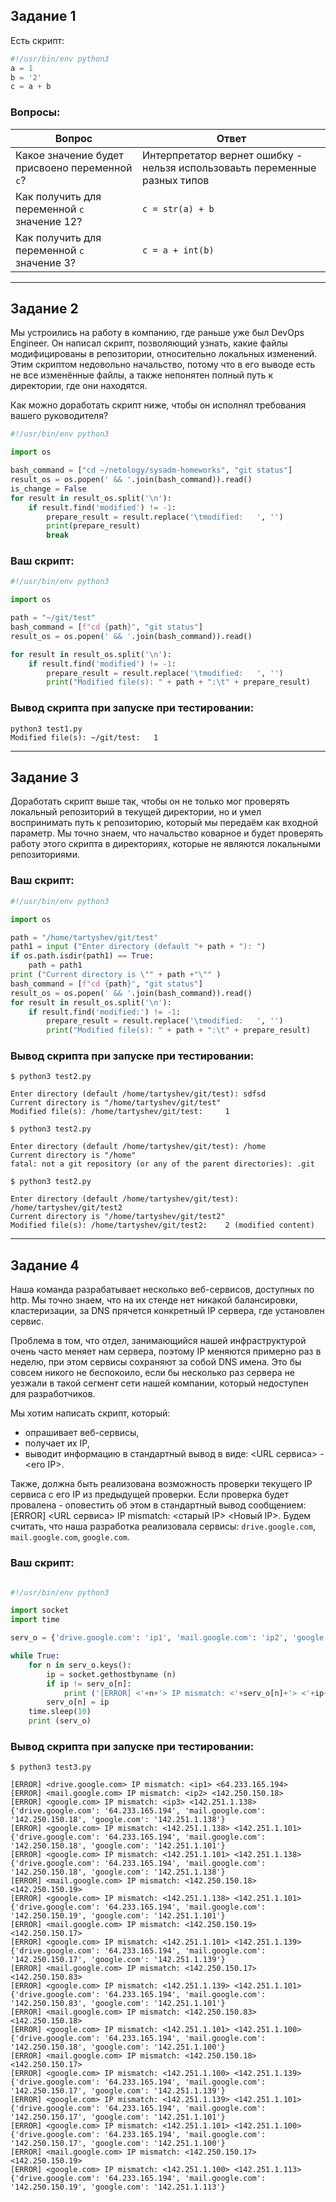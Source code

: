 ## Задание 1

Есть скрипт:
```python
#!/usr/bin/env python3
a = 1
b = '2'
c = a + b
```

### Вопросы:

| Вопрос  | Ответ |
| ------------- | ------------- |
| Какое значение будет присвоено переменной `c`?  | Интерпретатор вернет ошибку - нельзя использоваьть переменные разных типов  |
| Как получить для переменной `c` значение 12?  | `c = str(a) + b ` |
| Как получить для переменной `c` значение 3?  | `c = a + int(b)` |

------

## Задание 2

Мы устроились на работу в компанию, где раньше уже был DevOps Engineer. Он написал скрипт, позволяющий узнать, какие файлы модифицированы в репозитории, относительно локальных изменений. Этим скриптом недовольно начальство, потому что в его выводе есть не все изменённые файлы, а также непонятен полный путь к директории, где они находятся. 

Как можно доработать скрипт ниже, чтобы он исполнял требования вашего руководителя?

```python
#!/usr/bin/env python3

import os

bash_command = ["cd ~/netology/sysadm-homeworks", "git status"]
result_os = os.popen(' && '.join(bash_command)).read()
is_change = False
for result in result_os.split('\n'):
    if result.find('modified') != -1:
        prepare_result = result.replace('\tmodified:   ', '')
        print(prepare_result)
        break
```

### Ваш скрипт:
```python
#!/usr/bin/env python3

import os

path = "~/git/test"
bash_command = [f"cd {path}", "git status"]
result_os = os.popen(' && '.join(bash_command)).read()

for result in result_os.split('\n'):
    if result.find('modified') != -1:
        prepare_result = result.replace('\tmodified:   ', '')
        print("Modified file(s): " + path + ":\t" + prepare_result)
```

### Вывод скрипта при запуске при тестировании:
```
python3 test1.py
Modified file(s): ~/git/test:   1
```

------

## Задание 3

Доработать скрипт выше так, чтобы он не только мог проверять локальный репозиторий в текущей директории, но и умел воспринимать путь к репозиторию, который мы передаём как входной параметр. Мы точно знаем, что начальство коварное и будет проверять работу этого скрипта в директориях, которые не являются локальными репозиториями.

### Ваш скрипт:
```python
#!/usr/bin/env python3

import os

path = "/home/tartyshev/git/test"
path1 = input ("Enter directory (default "+ path + "): ")
if os.path.isdir(path1) == True:
    path = path1
print ("Current directory is \"" + path +"\"" )
bash_command = [f"cd {path}", "git status"]
result_os = os.popen(' && '.join(bash_command)).read()
for result in result_os.split('\n'):
    if result.find('modified:') != -1:
        prepare_result = result.replace('\tmodified:   ', '')
        print("Modified file(s): " + path + ":\t" + prepare_result)

```

### Вывод скрипта при запуске при тестировании:

`$ python3 test2.py`  
```
Enter directory (default /home/tartyshev/git/test): sdfsd
Current directory is "/home/tartyshev/git/test"
Modified file(s): /home/tartyshev/git/test:     1
```
`$ python3 test2.py`  
```
Enter directory (default /home/tartyshev/git/test): /home
Current directory is "/home"
fatal: not a git repository (or any of the parent directories): .git
```
`$ python3 test2.py`
```
Enter directory (default /home/tartyshev/git/test): /home/tartyshev/git/test2
Current directory is "/home/tartyshev/git/test2"
Modified file(s): /home/tartyshev/git/test2:    2 (modified content)
```
------

## Задание 4

Наша команда разрабатывает несколько веб-сервисов, доступных по http. Мы точно знаем, что на их стенде нет никакой балансировки, кластеризации, за DNS прячется конкретный IP сервера, где установлен сервис. 

Проблема в том, что отдел, занимающийся нашей инфраструктурой очень часто меняет нам сервера, поэтому IP меняются примерно раз в неделю, при этом сервисы сохраняют за собой DNS имена. Это бы совсем никого не беспокоило, если бы несколько раз сервера не уезжали в такой сегмент сети нашей компании, который недоступен для разработчиков. 

Мы хотим написать скрипт, который: 
- опрашивает веб-сервисы, 
- получает их IP, 
- выводит информацию в стандартный вывод в виде: <URL сервиса> - <его IP>. 

Также, должна быть реализована возможность проверки текущего IP сервиса c его IP из предыдущей проверки. Если проверка будет провалена - оповестить об этом в стандартный вывод сообщением: [ERROR] <URL сервиса> IP mismatch: <старый IP> <Новый IP>. Будем считать, что наша разработка реализовала сервисы: `drive.google.com`, `mail.google.com`, `google.com`.

### Ваш скрипт:
```python

#!/usr/bin/env python3

import socket
import time

serv_o = {'drive.google.com': 'ip1', 'mail.google.com': 'ip2', 'google.com': 'ip3'}

while True:
    for n in serv_o.keys():
        ip = socket.gethostbyname (n)
        if ip != serv_o[n]:
            print ('[ERROR] <'+n+'> IP mismatch: <'+serv_o[n]+'> <'+ip+'>')
        serv_o[n] = ip
    time.sleep(10)
    print (serv_o)

```

### Вывод скрипта при запуске при тестировании:

`$ python3 test3.py`
```
[ERROR] <drive.google.com> IP mismatch: <ip1> <64.233.165.194>
[ERROR] <mail.google.com> IP mismatch: <ip2> <142.250.150.18>
[ERROR] <google.com> IP mismatch: <ip3> <142.251.1.138>
{'drive.google.com': '64.233.165.194', 'mail.google.com': '142.250.150.18', 'google.com': '142.251.1.138'}
[ERROR] <google.com> IP mismatch: <142.251.1.138> <142.251.1.101>
{'drive.google.com': '64.233.165.194', 'mail.google.com': '142.250.150.18', 'google.com': '142.251.1.101'}
[ERROR] <google.com> IP mismatch: <142.251.1.101> <142.251.1.138>
{'drive.google.com': '64.233.165.194', 'mail.google.com': '142.250.150.18', 'google.com': '142.251.1.138'}
[ERROR] <mail.google.com> IP mismatch: <142.250.150.18> <142.250.150.19>
[ERROR] <google.com> IP mismatch: <142.251.1.138> <142.251.1.101>
{'drive.google.com': '64.233.165.194', 'mail.google.com': '142.250.150.19', 'google.com': '142.251.1.101'}
[ERROR] <mail.google.com> IP mismatch: <142.250.150.19> <142.250.150.17>
[ERROR] <google.com> IP mismatch: <142.251.1.101> <142.251.1.139>
{'drive.google.com': '64.233.165.194', 'mail.google.com': '142.250.150.17', 'google.com': '142.251.1.139'}
[ERROR] <mail.google.com> IP mismatch: <142.250.150.17> <142.250.150.83>
[ERROR] <google.com> IP mismatch: <142.251.1.139> <142.251.1.101>
{'drive.google.com': '64.233.165.194', 'mail.google.com': '142.250.150.83', 'google.com': '142.251.1.101'}
[ERROR] <mail.google.com> IP mismatch: <142.250.150.83> <142.250.150.18>
[ERROR] <google.com> IP mismatch: <142.251.1.101> <142.251.1.100>
{'drive.google.com': '64.233.165.194', 'mail.google.com': '142.250.150.18', 'google.com': '142.251.1.100'}
[ERROR] <mail.google.com> IP mismatch: <142.250.150.18> <142.250.150.17>
[ERROR] <google.com> IP mismatch: <142.251.1.100> <142.251.1.139>
{'drive.google.com': '64.233.165.194', 'mail.google.com': '142.250.150.17', 'google.com': '142.251.1.139'}
[ERROR] <google.com> IP mismatch: <142.251.1.139> <142.251.1.101>
{'drive.google.com': '64.233.165.194', 'mail.google.com': '142.250.150.17', 'google.com': '142.251.1.101'}
[ERROR] <google.com> IP mismatch: <142.251.1.101> <142.251.1.100>
{'drive.google.com': '64.233.165.194', 'mail.google.com': '142.250.150.17', 'google.com': '142.251.1.100'}
[ERROR] <mail.google.com> IP mismatch: <142.250.150.17> <142.250.150.19>
[ERROR] <google.com> IP mismatch: <142.251.1.100> <142.251.1.113>
{'drive.google.com': '64.233.165.194', 'mail.google.com': '142.250.150.19', 'google.com': '142.251.1.113'}
```
